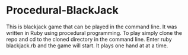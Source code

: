 Procedural-BlackJack
====================

This is blackjack game that can be played in the command line.  It was written in Ruby using procedural programming.  To play simply clone the repo and cd to the cloned directory in the command line.  Enter ruby blackjack.rb and the game will start.  It plays one hand at at a time.
